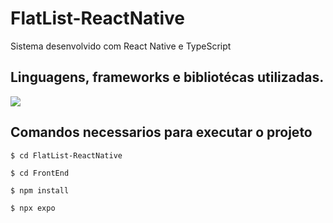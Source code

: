 <h1 text-align="center">FlatList-ReactNative</h1>
Sistema desenvolvido com React Native e TypeScript

## Linguagens, frameworks e bibliotécas utilizadas.
  
<p >
  <a href="https://skillicons.dev">
    <img src="https://skillicons.dev/icons?i=ts,react" />
  </a>
</p>
          
## Comandos necessarios para executar o projeto  
```
$ cd FlatList-ReactNative
```
```
$ cd FrontEnd
```
```
$ npm install
```
```
$ npx expo
```